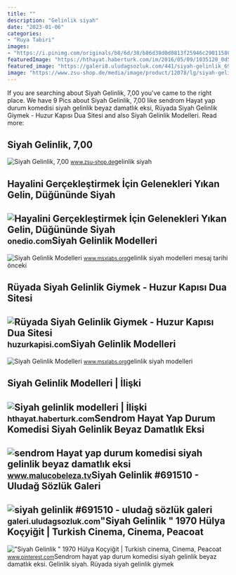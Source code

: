 ```yaml
---
title: ""
description: "Gelinlik siyah"
date: "2023-01-06"
categories:
- "Ruya Tabiri"
images:
- "https://i.pinimg.com/originals/b8/6d/38/b86d38d0d0813f25946c2901158041c0.jpg"
featuredImage: "https://hthayat.haberturk.com/im/2016/05/09/1035120_0d5886396eda68d36442320603ac0690_600x600.jpg"
featured_image: "https://galeri8.uludagsozluk.com/441/siyah-gelinlik_691510_m.jpg"
image: "https://www.zsu-shop.de/media/image/product/12078/lg/siyah-gelinlik.jpg"
---
```


If you are searching about Siyah Gelinlik, 7,00 you've came to the right place. We have 9 Pics about Siyah Gelinlik, 7,00 like sendrom Hayat yap durum komedisi siyah gelinlik beyaz damatlık eksi, Rüyada Siyah Gelinlik Giymek - Huzur Kapısı Dua Sitesi and also Siyah Gelinlik Modelleri. Read more:

Siyah Gelinlik, 7,00
--------------------

 ![Siyah Gelinlik, 7,00](https://www.zsu-shop.de/media/image/product/12078/lg/siyah-gelinlik.jpg) <small>www.zsu-shop.de</small>gelinlik siyah

Hayalini Gerçekleştirmek İçin Gelenekleri Yıkan Gelin, Düğününde Siyah
----------------------------------------------------------------------

 ![Hayalini Gerçekleştirmek İçin Gelenekleri Yıkan Gelin, Düğününde Siyah](https://img-s1.onedio.com/id-570faff85099af683321f5ec/rev-0/w-500/s-19d33f685c429b46ddb395cd6cf3526afe49243a.jpg) <small>onedio.com</small>Siyah Gelinlik Modelleri
------------------------

 ![Siyah Gelinlik Modelleri](http://media-cache-ak0.pinimg.com/736x/c8/ab/d6/c8abd6418343b12747541ffeb0b15464.jpg) <small>www.msxlabs.org</small>gelinlik siyah modelleri mesaj tarihi önceki

Rüyada Siyah Gelinlik Giymek - Huzur Kapısı Dua Sitesi
------------------------------------------------------

 ![Rüyada Siyah Gelinlik Giymek - Huzur Kapısı Dua Sitesi](https://huzurkapisi.com/wp-content/uploads/2019/03/ruyada-siyah-gelinlik-giymek.jpg) <small>huzurkapisi.com</small>Siyah Gelinlik Modelleri
------------------------

 ![Siyah Gelinlik Modelleri](https://www.msxlabs.org/forum/attachments/49832-siyah-gelinlik-modelleri-siyahgelinlik.jpg) <small>www.msxlabs.org</small>gelinlik siyah modelleri

Siyah Gelinlik Modelleri | İlişki
---------------------------------

 ![Siyah gelinlik modelleri | İlişki](https://hthayat.haberturk.com/im/2016/05/09/1035120_0d5886396eda68d36442320603ac0690_600x600.jpg) <small>hthayat.haberturk.com</small>Sendrom Hayat Yap Durum Komedisi Siyah Gelinlik Beyaz Damatlık Eksi
-------------------------------------------------------------------

 ![sendrom Hayat yap durum komedisi siyah gelinlik beyaz damatlık eksi](https://i.pinimg.com/originals/b8/6d/38/b86d38d0d0813f25946c2901158041c0.jpg) <small>www.malucobeleza.tv</small>Siyah Gelinlik #691510 - Uludağ Sözlük Galeri
---------------------------------------------

 ![siyah gelinlik #691510 - uludağ sözlük galeri](https://galeri8.uludagsozluk.com/441/siyah-gelinlik_691510_m.jpg) <small>galeri.uludagsozluk.com</small>"Siyah Gelinlik " 1970 Hülya Koçyiğit | Turkish Cinema, Cinema, Peacoat
-----------------------------------------------------------------------

 !["Siyah Gelinlik " 1970 Hülya Koçyiğit | Turkish cinema, Cinema, Peacoat](https://i.pinimg.com/736x/ca/ee/e6/caeee67215f58a7fd36e3a94c370156d--kos-.jpg) <small>www.pinterest.com</small>Sendrom hayat yap durum komedisi siyah gelinlik beyaz damatlık eksi. Gelinlik siyah. Rüyada siyah gelinlik giymek
